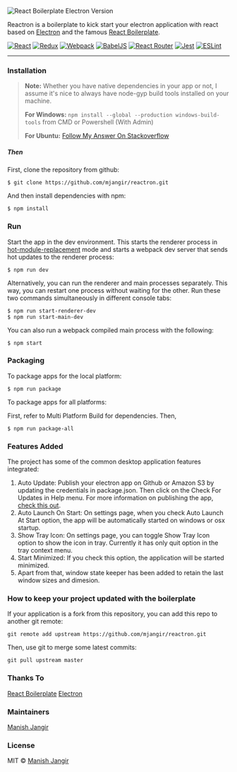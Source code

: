 ![React Boilerplate Electron Version](https://i.imgur.com/8CZJbuv.png)

Reactron is a boilerplate to kick start your electron application with react based on [Electron](https://electronjs.org/) and the famous [React Boilerplate](https://github.com/react-boilerplate/react-boilerplate).

[![React](https://i.imgur.com/EHTkSo4.png)](https://facebook.github.io/react/) [![Redux](https://i.imgur.com/Dc5hwbH.png)](http://redux.js.org/) [![Webpack](https://i.imgur.com/bnWDwBq.png)](https://webpack.github.io/) [![BabelJS](https://i.imgur.com/E7u0hE2.png)](https://babeljs.io) [![React Router](https://i.imgur.com/XHfcLEk.png)](https://reacttraining.com/react-router/) [![Jest](https://i.imgur.com/fZMgFph.png)](https://jestjs.io/) [![ESLint](https://i.imgur.com/HB0kxnC.png)](https://eslint.org/)
___
### Installation
>**Note:**
>Whether you have native dependencies in your app or not, I assume it's nice to always have node-gyp build tools installed on your machine.
>
>**For Windows:** ```npm install --global --production windows-build-tools``` from CMD or Powershell (With Admin)
>
>**For Ubuntu:** [Follow My Answer On Stackoverflow](https://stackoverflow.com/questions/21155922/error-installing-node-gyp-on-ubuntu/51667296#51667296)

##### Then
First, clone the repository from github:
```{r, engine='sh'}
$ git clone https://github.com/mjangir/reactron.git
```
And then install dependencies with npm:
```{r, engine='sh'}
$ npm install
```
### Run
Start the app in the dev environment. This starts the renderer process in [hot-module-replacement](https://webpack.js.org/guides/hmr-react/) mode and starts a webpack dev server that sends hot updates to the renderer process:
```{r, engine='sh'}
$ npm run dev
```
Alternatively, you can run the renderer and main processes separately. This way, you can restart one process without waiting for the other. Run these two commands simultaneously in different console tabs:
```{r, engine='sh'}
$ npm run start-renderer-dev
$ npm run start-main-dev
```
You can also run a webpack compiled main process with the following:
```{r, engine='sh'}
$ npm start
```
### Packaging
To package apps for the local platform:
```{r, engine='sh'}
$ npm run package
```
To package apps for all platforms:

First, refer to Multi Platform Build for dependencies.
Then,
```{r, engine='sh'}
$ npm run package-all
```
### Features Added
The project has some of the common desktop application features integrated:
1. Auto Update: Publish your electron app on Github or Amazon S3 by updating the credentials in package.json. Then click on the Check For Updates in Help menu. For more information on publishing the app, [check this out](https://www.electron.build/configuration/publish).
2. Auto Launch On Start: On settings page, when you check Auto Launch At Start option, the app will be automatically started on windows or osx startup.
3. Show Tray Icon: On settings page, you can toggle Show Tray Icon option to show the icon in tray. Currently it has only quit option in the tray context menu.
4. Start Minimized: If you check this option, the application will be started minimized.
5. Apart from that, window state keeper has been added to retain the last window sizes and dimesion.
### How to keep your project updated with the boilerplate
If your application is a fork from this repository, you can add this repo to another git remote:
```{r, engine='sh'}
git remote add upstream https://github.com/mjangir/reactron.git
```
Then, use git to merge some latest commits:
```{r, engine='sh'}
git pull upstream master
```
### Thanks To
[React Boilerplate](https://github.com/react-boilerplate/react-boilerplate)
[Electron](https://electronjs.org/)
### Maintainers
[Manish Jangir](https://github.com/mjangir)
### License
MIT &copy; [Manish Jangir](https://github.com/mjangir)